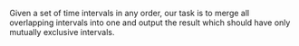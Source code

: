 Given a set of time intervals in any order, our task is to merge all overlapping intervals into one and output the result which should have only mutually exclusive intervals.
